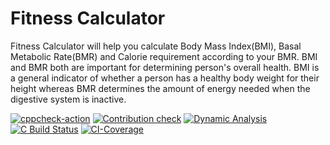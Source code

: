 # Fitness Calculator
Fitness Calculator will help you calculate Body Mass Index(BMI), Basal Metabolic Rate(BMR) and Calorie requirement according to your BMR. BMI and BMR both are important for determining person's overall health. BMI is a general indicator of whether a person has a healthy body weight for their height whereas BMR determines the amount of energy needed when the digestive system is inactive.

[![cppcheck-action](https://github.com/Asmita-Kajrolkar/LnT-Mini-Project/actions/workflows/cppcheck.yml/badge.svg)](https://github.com/Asmita-Kajrolkar/LnT-Mini-Project/actions/workflows/cppcheck.yml)
[![Contribution check](https://github.com/Asmita-Kajrolkar/LnT-Mini-Project/actions/workflows/gitinspector.yml/badge.svg)](https://github.com/Asmita-Kajrolkar/LnT-Mini-Project/actions/workflows/gitinspector.yml)
[![Dynamic Analysis](https://github.com/Asmita-Kajrolkar/LnT-Mini-Project/actions/workflows/dynamic_code_quality.yml/badge.svg)](https://github.com/Asmita-Kajrolkar/LnT-Mini-Project/actions/workflows/dynamic_code_quality.yml)
[![C Build Status](https://github.com/Asmita-Kajrolkar/LnT-Mini-Project/actions/workflows/cbuild.yml/badge.svg)](https://github.com/Asmita-Kajrolkar/LnT-Mini-Project/actions/workflows/cbuild.yml)
[![CI-Coverage](https://github.com/Asmita-Kajrolkar/LnT-Mini-Project/actions/workflows/coverage.yml/badge.svg)](https://github.com/Asmita-Kajrolkar/LnT-Mini-Project/actions/workflows/coverage.yml)
